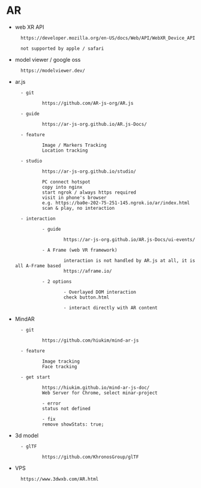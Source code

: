 


# AR

- web XR API

        https://developer.mozilla.org/en-US/docs/Web/API/WebXR_Device_API

        not supported by apple / safari

- model viewer / google oss

        https://modelviewer.dev/

- ar.js

        - git

                https://github.com/AR-js-org/AR.js

        - guide

                https://ar-js-org.github.io/AR.js-Docs/

        - feature

                Image / Markers Tracking
                Location tracking
        
        - studio

                https://ar-js-org.github.io/studio/
                
                PC connect hotspot
                copy into nginx
                start ngrok / always https required
                visit in phone's browser
                e.g. https://ba0e-202-75-251-145.ngrok.io/ar/index.html
                scan & play, no interaction

        - interaction

                - guide

                        https://ar-js-org.github.io/AR.js-Docs/ui-events/

                - A Frame (web VR framework)

                        interaction is not handled by AR.js at all, it is all A-Frame based
                        https://aframe.io/

                - 2 options

                        - Overlayed DOM interaction
                        check button.html

                        - interact directly with AR content


- MindAR

        - git

                https://github.com/hiukim/mind-ar-js

        - feature
        
                Image tracking 
                Face tracking

        - get start

                https://hiukim.github.io/mind-ar-js-doc/
                Web Server for Chrome, select minar-project

                - error
                status not defined

                - fix
                remove showStats: true;

- 3d model

        - glTF
        
                https://github.com/KhronosGroup/glTF

- VPS

        https://www.3dwxb.com/AR.html










